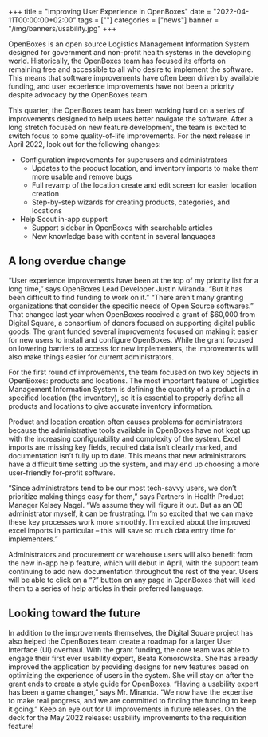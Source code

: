 +++
title = "Improving User Experience in OpenBoxes"
date = "2022-04-11T00:00:00+02:00"
tags = [""]
categories = ["news"]
banner = "/img/banners/usability.jpg"
+++

OpenBoxes is an open source Logistics Management Information System designed for government and non-profit health systems in the developing world. Historically, the OpenBoxes team has focused its efforts on remaining free and accessible to all who desire to implement the software. This means that software improvements have often been driven by available funding, and user experience improvements have not been a priority despite advocacy by the OpenBoxes team.

<!--more-->

This quarter, the OpenBoxes team has been working hard on a series of improvements designed to help users better navigate the software. After a long stretch focused on new feature development, the team is excited to switch focus to some quality-of-life improvements. For the next release in April 2022, look out for the following changes:

* Configuration improvements for superusers and administrators
    * Updates to the product location, and inventory imports to make them more usable and remove bugs
    * Full revamp of the location create and edit screen for easier location creation
    * Step-by-step wizards for creating products, categories, and locations
* Help Scout in-app support
    * Support sidebar in OpenBoxes with searchable articles
    * New knowledge base with content in several languages

## A long overdue change

“User experience improvements have been at the top of my priority list for a long time,” says OpenBoxes Lead Developer Justin Miranda. “But it has been difficult to find funding to work on it.” “There aren’t many granting organizations that consider the specific needs of Open Source softwares.” That changed last year when OpenBoxes received a grant of $60,000 from Digital Square, a consortium of donors focused on supporting digital public goods.  The grant funded several improvements focused on making it easier for new users to install and configure OpenBoxes. While the grant focused on lowering barriers to access for new implementers, the improvements will also make things easier for current administrators.

For the first round of improvements, the team focused on two key objects in OpenBoxes: products and locations. The most important feature of Logistics Management Information System is defining the quantity of a product in a specified location (the inventory), so it is essential to properly define all products and locations to give accurate inventory information.

Product and location creation often causes problems for administrators because the administrative tools available in OpenBoxes have not kept up with the increasing configurability and complexity of the system. Excel imports are missing key fields, required data isn’t clearly marked, and documentation isn’t fully up to date. This means that new administrators have a difficult time setting up the system, and may end up choosing a more user-friendly for-profit software.

“Since administrators tend to be our most tech-savvy users, we don’t prioritize making things easy for them,” says Partners In Health Product Manager Kelsey Nagel. “We assume they will figure it out. But as an OB administrator myself, it can be frustrating. I’m so excited that we can make these key processes work more smoothly. I’m excited about the improved excel imports in particular – this will save so much data entry time for implementers.”

Administrators and procurement or warehouse users will also benefit from the new in-app help feature, which will debut in April, with the support team continuing to add new documentation throughout the rest of the year. Users will be able to click on a “?” button on any page in OpenBoxes that will lead them to a series of help articles in their preferred language.

## Looking toward the future

In addition to the improvements themselves, the Digital Square project has also helped the OpenBoxes team create a roadmap for a larger User Interface (UI) overhaul. With the grant funding, the core team was able to engage their first ever usability expert, Beata Komorowska. She has already improved the application by providing designs for new features based on optimizing the experience of users in the system.  She will stay on after the grant ends to create a style guide for OpenBoxes. “Having a usability expert has been a game changer,” says Mr. Miranda. “We now have the expertise to make real progress, and we are committed to finding the funding to keep it going.” Keep an eye out for UI improvements in future releases. On the deck for the May 2022 release: usability improvements to the requisition feature!